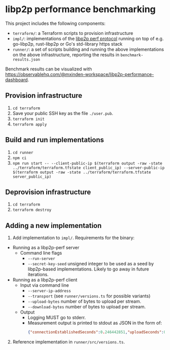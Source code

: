 # libp2p performance benchmarking

This project includes the following components:

- `terraform/`: a Terraform scripts to provision infrastructure
- `impl/`: implementations of the [libp2p perf protocol](https://github.com/libp2p/specs/pull/478) running on top of e.g. go-libp2p, rust-libp2p or Go's std-library https stack
- `runner/`: a set of scripts building and running the above implementations on the above infrastructure, reporting the results in `benchmark-results.json`

Benchmark results can be visualized with https://observablehq.com/@mxinden-workspace/libp2p-performance-dashboard.

## Provision infrastructure

1. `cd terraform`
2. Save your public SSH key as the file `./user.pub`.
3. `terraform init`
4. `terraform apply`

## Build and run implementations

1. `cd runner`
2. `npm ci`
3. `npm run start -- --client-public-ip $(terraform output -raw -state ../terraform/terraform.tfstate client_public_ip) --server-public-ip $(terraform output -raw -state ../terraform/terraform.tfstate server_public_ip)`

## Deprovision infrastructure

1. `cd terraform`
3. `terraform destroy`

## Adding a new implementation

1. Add implementation to `impl/`. Requirements for the binary:
  - Running as a libp2p-perf server
    - Command line flags
      - `--run-server`
      - `--secret-key-seed` unsigned integer to be used as a seed by libp2p-based implementations. Likely to go away in future iterations.
  - Running as a libp2p-perf client
      - Input via command line
        - `--server-ip-address`
        - `--transport` (see `runner/versions.ts` for possible variants)
        - `--upload-bytes` number of bytes to upload per stream.
        - `--download-bytes` number of bytes to upload per stream.
      - Output
        - Logging MUST go to stderr.
        - Measurement output is printed to stdout as JSON in the form of:
          ```json
          {"connectionEstablishedSeconds":0.246442851,"uploadSeconds":0.000002077,"downloadSeconds":0.060712241}
          ```

2. Reference implementation in `runner/src/versions.ts`.

